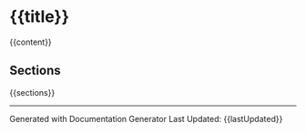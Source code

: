 # {{title}}

{{content}}

## Sections
{{sections}}

---
Generated with Documentation Generator
Last Updated: {{lastUpdated}}

